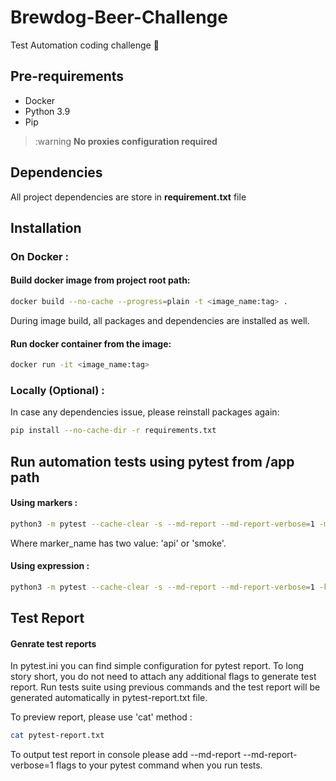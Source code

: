 # Brewdog-Beer-Challenge
Test Automation coding challenge :muscle:
## Pre-requirements 
- Docker
- Python 3.9
- Pip

> :warning **No proxies configuration required**

## Dependencies 
All project dependencies are store in <b>requirement.txt</b> file  

## Installation
### On Docker :
#### Build docker image from project root path:
```bash
docker build --no-cache --progress=plain -t <image_name:tag> .
```
During image build, all packages and dependencies are installed as well.  

#### Run docker container from the image:
```bash
docker run -it <image_name:tag>
```
### Locally (Optional) :
In case any dependencies issue, please reinstall packages again:
```bash
pip install --no-cache-dir -r requirements.txt
```

## Run automation tests using pytest from /app path
#### Using markers :
```bash  
python3 -m pytest --cache-clear -s --md-report --md-report-verbose=1 -m <marker_name> 
```
Where marker_name has two value: 'api' or 'smoke'. 

#### Using expression :
```bash
python3 -m pytest --cache-clear -s --md-report --md-report-verbose=1 -k "<marker_name> and <test_method_name>"
```
## Test Report

#### Genrate test reports
In pytest.ini you can find simple configuration for pytest report. To long story short, you do not need to attach any additional flags to generate test report. Run tests suite using previous commands and the test report will be generated automatically in pytest-report.txt file.

To preview report, please use 'cat' method :
```bash
cat pytest-report.txt 
```

To output test report in console please add --md-report --md-report-verbose=1 flags to your pytest command when you run tests. 
